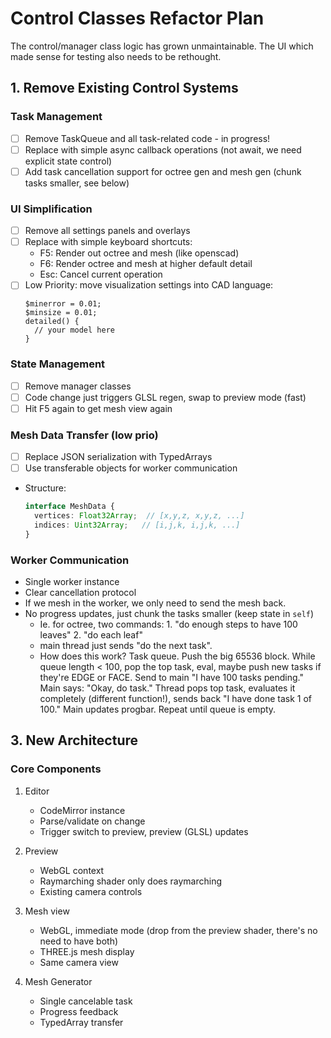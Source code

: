 # Control Classes Refactor Plan

The control/manager class logic has grown unmaintainable.
The UI which made sense for testing also needs to be rethought.

## 1. Remove Existing Control Systems

### Task Management
- [ ] Remove TaskQueue and all task-related code - in progress!
- [ ] Replace with simple async callback operations (not await, we need explicit state control)
- [ ] Add task cancellation support for octree gen and mesh gen (chunk tasks smaller, see below)

### UI Simplification 
- [ ] Remove all settings panels and overlays
- [ ] Replace with simple keyboard shortcuts:
  - F5: Render out octree and mesh (like openscad)
  - F6: Render octree and mesh at higher default detail
  - Esc: Cancel current operation
- [ ] Low Priority: move visualization settings into CAD language:
  ```
  $minerror = 0.01;
  $minsize = 0.01;
  detailed() {
    // your model here
  }
  ```

### State Management
- [ ] Remove manager classes
- [ ] Code change just triggers GLSL regen, swap to preview mode (fast)
- [ ] Hit F5 again to get mesh view again

### Mesh Data Transfer (low prio)
- [ ] Replace JSON serialization with TypedArrays
- [ ] Use transferable objects for worker communication
- Structure:
  ```typescript
  interface MeshData {
    vertices: Float32Array;  // [x,y,z, x,y,z, ...]
    indices: Uint32Array;   // [i,j,k, i,j,k, ...]
  }
  ```

### Worker Communication
- Single worker instance
- Clear cancellation protocol
- If we mesh in the worker, we only need to send the mesh back.
- No progress updates, just chunk the tasks smaller (keep state in `self`)
  - Ie. for octree, two commands: 1. "do enough steps to have 100 leaves" 2. "do each leaf"
  - main thread just sends "do the next task".
  - How does this work? Task queue.
    Push the big 65536 block.
    While queue length < 100, pop the top task, eval, maybe push new tasks if they're EDGE or FACE.
    Send to main "I have 100 tasks pending."
      Main says: "Okay, do task."
      Thread pops top task, evaluates it completely (different function!), sends back "I have done task 1 of 100."
      Main updates progbar.
    Repeat until queue is empty.

## 3. New Architecture

### Core Components
1. Editor
   - CodeMirror instance
   - Parse/validate on change
   - Trigger switch to preview, preview (GLSL) updates

2. Preview
   - WebGL context
   - Raymarching shader only does raymarching
   - Existing camera controls

3. Mesh view
   - WebGL, immediate mode (drop from the preview shader, there's no need to have both)
   - THREE.js mesh display
   - Same camera view

3. Mesh Generator
   - Single cancelable task
   - Progress feedback
   - TypedArray transfer
